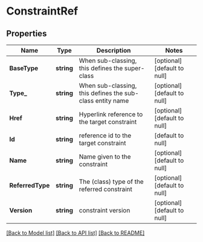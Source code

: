 # ConstraintRef

## Properties
Name | Type | Description | Notes
------------ | ------------- | ------------- | -------------
**BaseType** | **string** | When sub-classing, this defines the super-class | [optional] [default to null]
**Type_** | **string** | When sub-classing, this defines the sub-class entity name | [optional] [default to null]
**Href** | **string** | Hyperlink reference to the target constraint | [optional] [default to null]
**Id** | **string** | reference id to the target constraint | [default to null]
**Name** | **string** | Name given to the constraint | [optional] [default to null]
**ReferredType** | **string** | The (class) type of the referred constraint | [optional] [default to null]
**Version** | **string** | constraint version | [optional] [default to null]

[[Back to Model list]](../README.md#documentation-for-models) [[Back to API list]](../README.md#documentation-for-api-endpoints) [[Back to README]](../README.md)


